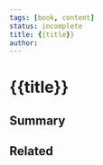 ```yaml
---
tags: [book, content]
status: incomplete
title: {{title}}
author: 
---
```


# {{title}}


## Summary


## Related
